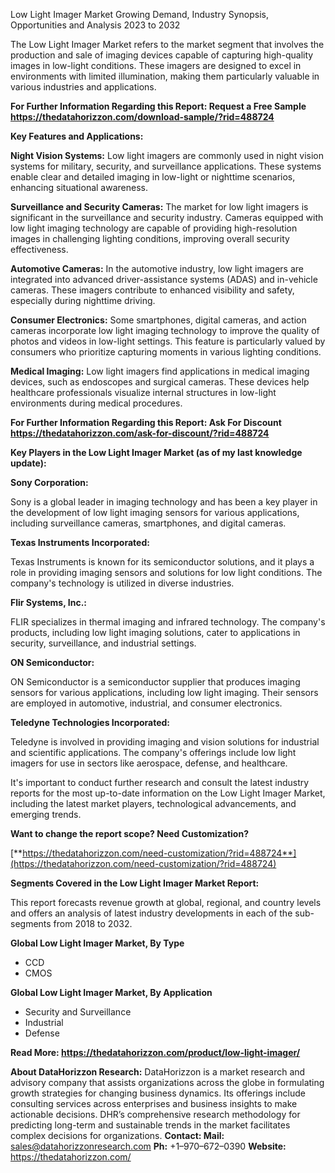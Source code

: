 ﻿Low Light Imager Market Growing Demand, Industry Synopsis, Opportunities and Analysis 2023 to 2032

The Low Light Imager Market refers to the market segment that involves the production and sale of imaging devices capable of capturing high-quality images in low-light conditions. These imagers are designed to excel in environments with limited illumination, making them particularly valuable in various industries and applications.

**For Further Information Regarding this Report: Request a Free Sample <https://thedatahorizzon.com/download-sample/?rid=488724>** 

**Key Features and Applications:**

**Night Vision Systems:** Low light imagers are commonly used in night vision systems for military, security, and surveillance applications. These systems enable clear and detailed imaging in low-light or nighttime scenarios, enhancing situational awareness.

**Surveillance and Security Cameras:** The market for low light imagers is significant in the surveillance and security industry. Cameras equipped with low light imaging technology are capable of providing high-resolution images in challenging lighting conditions, improving overall security effectiveness.

**Automotive Cameras:** In the automotive industry, low light imagers are integrated into advanced driver-assistance systems (ADAS) and in-vehicle cameras. These imagers contribute to enhanced visibility and safety, especially during nighttime driving.

**Consumer Electronics:** Some smartphones, digital cameras, and action cameras incorporate low light imaging technology to improve the quality of photos and videos in low-light settings. This feature is particularly valued by consumers who prioritize capturing moments in various lighting conditions.

**Medical Imaging:** Low light imagers find applications in medical imaging devices, such as endoscopes and surgical cameras. These devices help healthcare professionals visualize internal structures in low-light environments during medical procedures.

**For Further Information Regarding this Report: Ask For Discount <https://thedatahorizzon.com/ask-for-discount/?rid=488724>** 

**Key Players in the Low Light Imager Market (as of my last knowledge update):**

**Sony Corporation:**

Sony is a global leader in imaging technology and has been a key player in the development of low light imaging sensors for various applications, including surveillance cameras, smartphones, and digital cameras.

**Texas Instruments Incorporated:**

Texas Instruments is known for its semiconductor solutions, and it plays a role in providing imaging sensors and solutions for low light conditions. The company's technology is utilized in diverse industries.

**Flir Systems, Inc.:**

FLIR specializes in thermal imaging and infrared technology. The company's products, including low light imaging solutions, cater to applications in security, surveillance, and industrial settings.

**ON Semiconductor:**

ON Semiconductor is a semiconductor supplier that produces imaging sensors for various applications, including low light imaging. Their sensors are employed in automotive, industrial, and consumer electronics.

**Teledyne Technologies Incorporated:**

Teledyne is involved in providing imaging and vision solutions for industrial and scientific applications. The company's offerings include low light imagers for use in sectors like aerospace, defense, and healthcare.

It's important to conduct further research and consult the latest industry reports for the most up-to-date information on the Low Light Imager Market, including the latest market players, technological advancements, and emerging trends.

**Want to change the report scope? Need Customization?**

[**https://thedatahorizzon.com/need-customization/?rid=488724**](https://thedatahorizzon.com/need-customization/?rid=488724) 

**Segments Covered in the Low Light Imager Market Report:**

This report forecasts revenue growth at global, regional, and country levels and offers an analysis of latest industry developments in each of the sub-segments from 2018 to 2032.

**Global Low Light Imager Market, By Type**

- CCD
- CMOS

**Global Low Light Imager Market, By Application**

- Security and Surveillance
- Industrial
- Defense

**Read More: <https://thedatahorizzon.com/product/low-light-imager/>** 

**About DataHorizzon Research:**DataHorizzon is a market research and advisory company that assists organizations across the globe in formulating growth strategies for changing business dynamics. Its offerings include consulting services across enterprises and business insights to make actionable decisions. DHR’s comprehensive research methodology for predicting long-term and sustainable trends in the market facilitates complex decisions for organizations.**Contact:Mail:** sales@datahorizzonresearch.com**Ph:** +1–970–672–0390**Website:** https://thedatahorizzon.com/

